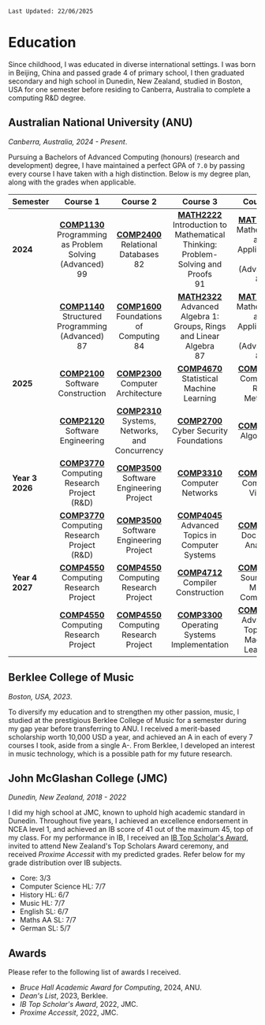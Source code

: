 `Last Updated: 22/06/2025`

# Education

Since childhood, I was educated in diverse international settings. I was born in Beijing, China and passed grade 4 of
primary
school, I then graduated secondary and high school in Dunedin, New Zealand, studied in Boston, USA for one semester
before
residing to Canberra, Australia to complete a computing R&D degree.

## Australian National University (ANU)

*Canberra, Australia, 2024 - Present*.

Pursuing a Bachelors of Advanced Computing (honours) (research and development) degree, I have maintained a perfect GPA
of `7.0` by passing every course I have taken with a high distinction. Below is my degree plan, along with the grades
when applicable.

| Semester        |                                                                                                      Course 1                                                                                                      |                                                                                              Course 2                                                                                              |                                                                                                                    Course 3                                                                                                                     |                                                                                                        Course 4                                                                                                         |
|:----------------|:------------------------------------------------------------------------------------------------------------------------------------------------------------------------------------------------------------------:|:--------------------------------------------------------------------------------------------------------------------------------------------------------------------------------------------------:|:-----------------------------------------------------------------------------------------------------------------------------------------------------------------------------------------------------------------------------------------------:|:-----------------------------------------------------------------------------------------------------------------------------------------------------------------------------------------------------------------------:|
| **2024**        | <div class="cell-content"><div><a href="https://programsandcourses.anu.edu.au/course/COMP1130"><strong>COMP1130</strong></a><br>Programming as Problem Solving (Advanced)</div><span class="grade">99</span></div> | <div class="cell-content"><div><a href="https://programsandcourses.anu.edu.au/2024/course/COMP2400"><strong>COMP2400</strong></a><br>Relational Databases</div><span class="grade">82</span></div> | <div class="cell-content"><div><a href="https://programsandcourses.anu.edu.au/2024/course/MATH2222"><strong>MATH2222</strong></a><br>Introduction to Mathematical Thinking: Problem-Solving and Proofs</div><span class="grade">91</span></div> | <div class="cell-content"><div><a href="https://programsandcourses.anu.edu.au/2024/course/MATH1115"><strong>MATH1115</strong></a><br>Mathematics and Applications 1 (Advanced)</div><span class="grade">84</span></div> |
|                 |     <div class="cell-content"><div><a href="https://programsandcourses.anu.edu.au/course/COMP1140"><strong>COMP1140</strong></a><br>Structured Programming (Advanced)</div><span class="grade">87</span></div>     | <div class="cell-content"><div><a href="https://programsandcourses.anu.edu.au/course/COMP1600"><strong>COMP1600</strong></a><br>Foundations of Computing</div><span class="grade">84</span></div>  |       <div class="cell-content"><div><a href="https://programsandcourses.anu.edu.au/2024/course/MATH2322"><strong>MATH2322</strong></a><br>Advanced Algebra 1: Groups, Rings and Linear Algebra</div><span class="grade">87</span></div>        | <div class="cell-content"><div><a href="https://programsandcourses.anu.edu.au/2024/course/MATH1116"><strong>MATH1116</strong></a><br>Mathematics and Applications 2 (Advanced)</div><span class="grade">87</span></div> |
| **2025**        |                                                          [**COMP2100**](https://programsandcourses.anu.edu.au/course/COMP2100) <br> Software Construction                                                          |                                                  [**COMP2300**](https://programsandcourses.anu.edu.au/course/COMP2300) <br> Computer Architecture                                                  |                                                                  [**COMP4670**](https://programsandcourses.anu.edu.au/2024/course/COMP4670) <br> Statistical Machine Learning                                                                   |                                                            [**COMP2550**](https://programsandcourses.anu.edu.au/course/COMP2550) <br> Computing R\&D Methods                                                            |
|                 |                                                          [**COMP2120**](https://programsandcourses.anu.edu.au/course/COMP2120) <br> Software Engineering                                                           |                                           [**COMP2310**](https://programsandcourses.anu.edu.au/course/COMP2310) <br> Systems, Networks, and Concurrency                                            |                                                                   [**COMP2700**](https://programsandcourses.anu.edu.au/2025/course/COMP2700) <br> Cyber Security Foundations                                                                    |                                                                  [**COMP3600**](https://programsandcourses.anu.edu.au/course/COMP3600) <br> Algorithms                                                                  |
| **Year 3 2026** |                                                    [**COMP3770**](https://programsandcourses.anu.edu.au/course/COMP3770) <br> Computing Research Project (R\&D)                                                    |                                            [**COMP3500**](https://programsandcourses.anu.edu.au/2025/course/COMP3500) <br> Software Engineering Project                                            |                                                                        [**COMP3310**](https://programsandcourses.anu.edu.au/2025/course/COMP3310) <br> Computer Networks                                                                        |                                                             [**COMP4528**](https://programsandcourses.anu.edu.au/2024/course/COMP4528) <br> Computer Vision                                                             |
|                 |                                                    [**COMP3770**](https://programsandcourses.anu.edu.au/course/COMP3770) <br> Computing Research Project (R\&D)                                                    |                                            [**COMP3500**](https://programsandcourses.anu.edu.au/2025/course/COMP3500) <br> Software Engineering Project                                            |                                                               [**COMP4045**](https://programsandcourses.anu.edu.au/2025/course/COMP4045) <br> Advanced Topics in Computer Systems                                                               |                                                            [**COMP4650**](https://programsandcourses.anu.edu.au/2024/course/COMP4650) <br> Document Analysis                                                            |
| **Year 4 2027** |                                                       [**COMP4550**](https://programsandcourses.anu.edu.au/course/COMP4550) <br> Computing Research Project                                                        |                                               [**COMP4550**](https://programsandcourses.anu.edu.au/course/COMP4550) <br> Computing Research Project                                                |                                                                      [**COMP4712**](https://programsandcourses.anu.edu.au/2025/course/COMP4712) <br> Compiler Construction                                                                      |                                                        [**COMP4350**](https://programsandcourses.anu.edu.au/2025/course/COMP4350) <br> Sound and Music Computing                                                        |
|                 |                                                       [**COMP4550**](https://programsandcourses.anu.edu.au/course/COMP4550) <br> Computing Research Project                                                        |                                               [**COMP4550**](https://programsandcourses.anu.edu.au/course/COMP4550) <br> Computing Research Project                                                |                                                                [**COMP3300**](https://programsandcourses.anu.edu.au/2025/course/COMP3300) <br> Operating Systems Implementation                                                                 |                                                   [**COMP4680**](https://programsandcourses.anu.edu.au/2025/course/COMP4680) <br> Advanced Topics in Machine Learning                                                   |

## Berklee College of Music

*Boston, USA, 2023*.

To diversify my education and to strengthen my other passion, music, I studied at the prestigious Berklee College of Music
for a semester during my gap year before transferring to ANU. I received a merit-based scholarship worth 10,000 USD a year,
and achieved an A in each of every 7 courses I took, aside from a single A-. From Berklee, I developed an interest in music technology,
which is a possible path for my future research. 

## John McGlashan College (JMC)

*Dunedin, New Zealand, 2018 - 2022*

I did my high school at JMC, known to uphold high academic standard in Dunedin. Throughout five years, I achieved an
excellence endorsement in NCEA level 1, and achieved an IB score of 41 out of the maximum 45, top of my class. For my performance in IB,
I received an [IB Top Scholar's Award](https://www.mcglashan.school.nz/college-life/news/article/FqPg11k), invited to 
attend New Zealand's Top Scholars Award ceremony, and received *Proxime Accessit* with my predicted grades. Refer below
for my grade distribution over IB subjects.

- Core: 3/3
- Computer Science HL: 7/7
- History HL: 6/7
- Music HL: 7/7
- English SL: 6/7
- Maths AA SL: 7/7
- German SL: 5/7

## Awards

Please refer to the following list of awards I received.

- *Bruce Hall Academic Award for Computing*, 2024, ANU.
- *Dean's List*, 2023, Berklee.
- *IB Top Scholar's Award*, 2022, JMC.
- *Proxime Accessit*, 2022, JMC. 